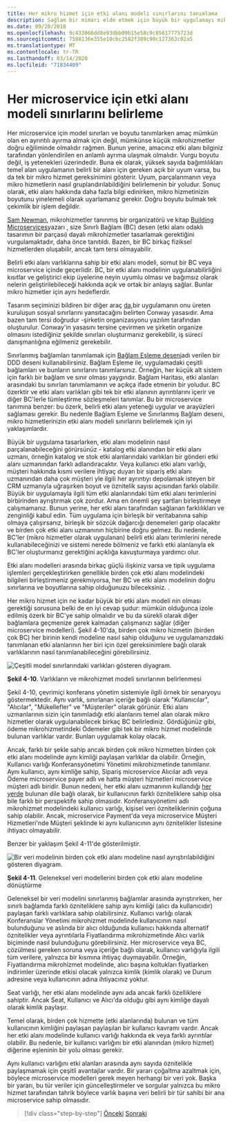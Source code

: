 ```yaml
---
title: Her mikro hizmet için etki alanı modeli sınırlarını tanımlama
description: Sağlam bir mimari elde etmek için büyük bir uygulamayı mikro hizmetlere bölmenin özünü keşfedin.
ms.date: 09/20/2018
ms.openlocfilehash: 9c433066dd8e93dbb09b15e58c9c85617775723d
ms.sourcegitcommit: 7588136e355e10cbc2582f389c90c127363c02a5
ms.translationtype: MT
ms.contentlocale: tr-TR
ms.lasthandoff: 03/14/2020
ms.locfileid: "71834409"
---
```

# <a name="identify-domain-model-boundaries-for-each-microservice"></a>Her microservice için etki alanı modeli sınırlarını belirleme

Her microservice için model sınırları ve boyutu tanımlarken amaç mümkün olan en ayrıntılı ayırma almak için değil, mümkünse küçük mikrohizmetler doğru eğiliminde olmalıdır rağmen. Bunun yerine, amacınız etki alanı bilginiz tarafından yönlendirilen en anlamlı ayrıma ulaşmak olmalıdır. Vurgu boyutu değil, iş yetenekleri üzerindedir. Buna ek olarak, yüksek sayıda bağımlılıkları temel alan uygulamanın belirli bir alanı için gereken açık bir uyum varsa, bu da tek bir mikro hizmet gereksinimini gösterir. Uyum, parçalanmanın veya mikro hizmetlerin nasıl gruplandırılabildiğini belirlemenin bir yoludur. Sonuç olarak, etki alanı hakkında daha fazla bilgi edinirken, mikro hizmetinizin boyutunu yinelemeli olarak uyarlamanız gerekir. Doğru boyutu bulmak tek çekimlik bir işlem değildir.

[Sam Newman](https://samnewman.io/), mikrohizmetler tanınmış bir organizatörü ve kitap [Building Microservices](https://samnewman.io/books/building_microservices/)yazarı , size Sınırlı Bağlam (BC) desen (etki alanı odaklı tasarımın bir parçası) dayalı mikrohizmetler tasarlamak gerektiğini vurgulamaktadır, daha önce tanıtıldı. Bazen, bir BC birkaç fiziksel hizmetlerden oluşabilir, ancak tam tersi olmayabilir.

Belirli etki alanı varlıklarına sahip bir etki alanı modeli, somut bir BC veya microservice içinde geçerlidir. BC, bir etki alanı modelinin uygulanabilirliğini kısıtlar ve geliştirici ekip üyelerine neyin uyumlu olması ve bağımsız olarak nelerin geliştirilebileceği hakkında açık ve ortak bir anlayış sağlar. Bunlar mikro hizmetler için aynı hedeflerdir.

Tasarım seçiminizi bildiren bir diğer araç [da,](https://en.wikipedia.org/wiki/Conway%27s_law)bir uygulamanın onu üreten kuruluşun sosyal sınırlarını yansıtacağını belirten Conway yasasıdır. Ama bazen tam tersi doğrudur -şirketin organizasyonu yazılım tarafından oluşturulur. Conway'in yasasını tersine çevirmen ve şirketin organize olmasını istediğiniz şekilde sınırları oluşturmanız gerekebilir, iş süreci danışmanlığına eğilmeniz gerekebilir.

Sınırlanmış bağlamları tanımlamak için [Bağlam Eşleme deseni](https://www.infoq.com/articles/ddd-contextmapping)adı verilen bir DDD deseni kullanabilirsiniz. Bağlam Eşleme ile, uygulamadaki çeşitli bağlamları ve bunların sınırlarını tanımlarsınız. Örneğin, her küçük alt sistem için farklı bir bağlam ve sınır olması yaygındır. Bağlam Haritası, etki alanları arasındaki bu sınırları tanımlamanın ve açıkça ifade etmenin bir yoludur. BC özerktir ve etki alanı varlıkları gibi tek bir etki alanının ayrıntılarını içerir ve diğer BC'lerle tümleştirme sözleşmeleri tanımlar. Bu bir microservice tanımına benzer: bu özerk, belirli etki alanı yeteneği uygular ve arayüzleri sağlaması gerekir. Bu nedenle Bağlam Eşleme ve Sınırlanmış Bağlam deseni, mikro hizmetlerinizin etki alanı modeli sınırlarını belirlemek için iyi yaklaşımlardır.

Büyük bir uygulama tasarlarken, etki alanı modelinin nasıl parçalanabileceğini görürsünüz - katalog etki alanından bir etki alanı uzmanı, örneğin katalog ve stok etki alanlarındaki varlıkları bir gönderi etki alanı uzmanından farklı adlandıracaktır. Veya kullanıcı etki alanı varlığı, müşteri hakkında kısmi verilere ihtiyaç duyan bir sipariş etki alanı uzmanından daha çok müşteri yle ilgili her ayrıntıyı depolamak isteyen bir CRM uzmanıyla uğraşırken boyut ve öznitelik sayısı açısından farklı olabilir. Büyük bir uygulamayla ilgili tüm etki alanlarındaki tüm etki alanı terimlerini birbirinden ayrıştırmak çok zordur. Ama en önemli şey şartları birleştirmeye çalışmamanız. Bunun yerine, her etki alanı tarafından sağlanan farklılıkları ve zenginliği kabul edin. Tüm uygulama için birleşik bir veritabanına sahip olmaya çalışırsanız, birleşik bir sözcük dağarcığı denemeleri garip olacaktır ve birden çok etki alanı uzmanının hiçbirine doğru gelmez. Bu nedenle, BC'ler (mikro hizmetler olarak uygulanan) belirli etki alanı terimlerini nerede kullanabileceğinizi ve sistemi nerede bölmeniz ve farklı etki alanlarıyla ek BC'ler oluşturmanız gerektiğini açıklığa kavuşturmaya yardımcı olur.

Etki alanı modelleri arasında birkaç güçlü ilişkiniz varsa ve tipik uygulama işlemleri gerçekleştirirken genellikle birden çok etki alanı modelindeki bilgileri birleştirmeniz gerekmiyorsa, her BC ve etki alanı modelinin doğru sınırlarına ve boyutlarına sahip olduğunuzu bileceksiniz. .

Her mikro hizmet için ne kadar büyük bir etki alanı modeli nin olması gerektiği sorusuna belki de en iyi cevap şudur: mümkün olduğunca izole edilmiş özerk bir BC'ye sahip olmalıdır ve bu da sürekli olarak diğer bağlamlara geçmenize gerek kalmadan çalışmanızı sağlar (diğer microservice modelleri). Şekil 4-10'da, birden çok mikro hizmetin (birden çok BC) her birinin kendi modeline nasıl sahip olduğunu ve uygulamanızdaki tanımlanan etki alanlarının her biri için özel gereksinimlere bağlı olarak varlıklarının nasıl tanımlanabileceğini görebilirsiniz.

![Çeşitli model sınırlarındaki varlıkları gösteren diyagram.](./media/identify-microservice-domain-model-boundaries/identify-entities-microservice-model-boundries.png)

**Şekil 4-10**. Varlıkların ve mikrohizmet modeli sınırlarının belirlenmesi

Şekil 4-10, çevrimiçi konferans yönetim sistemiyle ilgili örnek bir senaryoyu göstermektedir. Aynı varlık, sınırlanan içeriğe bağlı olarak "Kullanıcılar", "Alıcılar", "Mükellefler" ve "Müşteriler" olarak görünür. Etki alanı uzmanlarının sizin için tanımladığı etki alanlarını temel alan olarak mikro hizmetler olarak uygulanabilecek birkaç BC belirlediniz. Gördüğünüz gibi, ödeme mikrohizmetindeki Ödemeler gibi tek bir mikro hizmet modelinde bulunan varlıklar vardır. Bunları uygulamak kolay olacak.

Ancak, farklı bir şekle sahip ancak birden çok mikro hizmetten birden çok etki alanı modelinde aynı kimliği paylaşan varlıklar da olabilir. Örneğin, Kullanıcı varlığı Konferansyönetimi Yönetimi mikrohizmetinde tanımlanır. Aynı kullanıcı, aynı kimliğe sahip, Sipariş microservice Alıcılar adlı veya Ödeme microservice payer adlı ve hatta müşteri hizmetleri microservice müşteri adlı biridir. Bunun nedeni, her etki alanı uzmanının kullandığı [her yerde](https://martinfowler.com/bliki/UbiquitousLanguage.html) bulunan dile bağlı olarak, bir kullanıcının farklı özniteliklere sahip olsa bile farklı bir perspektife sahip olmasıdır. Konferansyönetimi adlı mikrohizmet modelindeki kullanıcı varlığı, kişisel veri özniteliklerinin çoğuna sahip olabilir. Ancak, microservice Payment'da veya microservice Müşteri Hizmetleri'nde Müşteri şeklinde ki aynı kullanıcının aynı öznitelikler listesine ihtiyacı olmayabilir.

Benzer bir yaklaşım Şekil 4-11'de gösterilmiştir.

![Bir veri modelinin birden çok etki alanı modeline nasıl ayrıştırılabildiğini gösteren diyagram.](./media/identify-microservice-domain-model-boundaries/decompose-traditional-data-models.png)

**Şekil 4-11**. Geleneksel veri modellerini birden çok etki alanı modeline dönüştürme

Geleneksel bir veri modelini sınırlanmış bağlamlar arasında ayrıştırırken, her sınırlı bağlamda farklı özniteliklere sahip aynı kimliği (alıcı da kullanıcıdır) paylaşan farklı varlıklara sahip olabilirsiniz. Kullanıcı varlığı olarak Konferanslar Yönetimi mikrohizmet modelinde kullanıcının nasıl bulunduğunu ve aslında bir alıcı olduğunda kullanıcı hakkında alternatif öznitelikler veya ayrıntılarla Fiyatlandırma mikrohizmetinde Alıcı varlık biçiminde nasıl bulunduğunu görebilirsiniz. Her microservice veya BC, çözülmesi gereken soruna veya içeriğe bağlı olarak, kullanıcı varlığıyla ilgili tüm verilere, yalnızca bir kısmına ihtiyaç duymayabilir. Örneğin, Fiyatlandırma mikrohizmet modelinde, alıcı başına koltukları fiyatlarken indirimler üzerinde etkisi olacak yalnızca kimlik (kimlik olarak) ve Durum adresine veya kullanıcının adına ihtiyacınız yoktur.

Seat varlığı, her etki alanı modelinde aynı ada ancak farklı özelliklere sahiptir. Ancak Seat, Kullanıcı ve Alıcı'da olduğu gibi aynı kimliğe dayalı olarak kimlik paylaşır.

Temel olarak, birden çok hizmette (etki alanlarında) bulunan ve tüm kullanıcının kimliğini paylaşan paylaşılan bir kullanıcı kavramı vardır. Ancak her etki alanı modelinde kullanıcı varlığı hakkında ek veya farklı ayrıntılar olabilir. Bu nedenle, bir kullanıcı varlığını bir etki alanından (mikro hizmet) diğerine eşleninin bir yolu olması gerekir.

Aynı kullanıcı varlığını etki alanları arasında aynı sayıda öznitelikle paylaşmamak için çeşitli avantajlar vardır. Bir yararı çoğaltma azaltmak için, böylece microservice modelleri gerek meyen herhangi bir veri yok. Başka bir yararı, bu tür veriler için güncelleştirmeler ve sorgular yalnızca bu mikro hizmet tarafından tahrik böylece varlık başına veri belirli bir tür sahibi bir ana microservice sahip olmasıdır.

>[!div class="step-by-step"]
>[Önceki](distributed-data-management.md)
>[Sonraki](direct-client-to-microservice-communication-versus-the-api-gateway-pattern.md)
